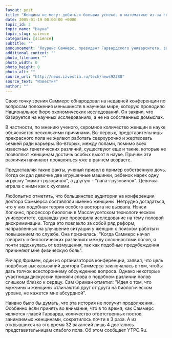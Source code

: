 ```yaml
---
layout: post
title: "Женщины не могут добиться больших успехов в математике из-за генетики?"
date: 2005-01-19 00:00:00 +0000
topic_id: 2
topic_name: "Наука"
topic_slug: science
categories: [science]
subtitle: ""
announcement: "Лоуренс Саммерс, президент Гарвардского университета, заявил, что между женщинами и мужчинами существуют определенные различия, \"благодаря\" которым представительницы слабого пола не могут достичь значительных успехов в математике и других точных науках. Оказывается, причина находится в генетическом различии между полами, а отнюдь не в социальном положении, как думали ранее."
additional_content: ""
photo_filename: ""
photo_width: 0
photo_height: 0
photo_alt: ""
source_url: "http://news.izvestia.ru/tech/news92288"
source_text: "Известия"
author: ""
---
```

Свою точку зрения Саммерс обнародовал на недавней конференции по вопросам положения меньшинств в научном мире, которую проводило Национальное бюро экономических исследований. Он заявил, что базируется на научных исследованиях, а не на собственных домыслах.

В частности, по мнению ученого, скромное количество женщин в науке объясняется несколькими причинами. Во-первых, представительницы прекрасного пола не желают работать сверхурочно и жертвовать семьей ради карьеры. Во-вторых, между полами, помимо всех известных генетических различий, существуют еще и такие, которые не позволяют женщинам достичь особых высот в науке. Причем эти различия начинают проявляться уже в раннем возрасте.

Предоставляя такие факты, ученый привел в пример собственную дочь. Когда он дал девочке две игрушечные машинки, ребенок нарек одну игрушку "мама-грузовичок", а другую - "папа-грузовичок". Девочка играла с ними как с куклами.

Любопытно отметить, что большинство аудитории на конференции доктора Саммерса составляли именно женщины. Нетрудно догадаться, что у них подобная теория особого восторга не вызвала. Нэнси Хопкинс, профессор биологии в Массачусетском технологическом университете, однажды уже проводила исследование на тему половой дискриминации. Тогда это повлекло за собой ряд реформ, направленных на улучшение ситуации у женщин с поиском работы и повышением по службе. Она призналась: "Когда Саммерс начал говорить о биологических различиях между склонностями полов, я почти задохнулась от возмущения, так как подобные предубеждения причиняют мне физическую боль".

Ричард Фримен, один из организаторов конференции, заявил, что цель подобных высказываний доктора Саммерса заключалась в том, чтобы дать толчок всестороннему обсуждению вопроса. Однако некоторые участницы дискуссии приняли слова о подобном различии полов слишком близко к сердцу. Сам Фриман отметил: "Идея о том, что мужчины и женщины отличаются друг от друга на биологическом уровне, не кажется мне абсурдной".

Наивно было бы думать, что эта история не получит продолжения. Особенно если принять во внимание, что в то время, как Саммерс является главой Гарварда, количество ответственных постов, занимаемых женщинами, сократилось почти в 3 раза. А из открывшихся за это время 32 вакансий лишь 4 достались представительницам слабого пола. Об этом сообщает YTPO.Ru.
